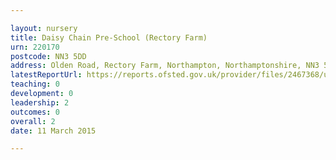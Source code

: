 ```yaml
---

layout: nursery
title: Daisy Chain Pre-School (Rectory Farm)
urn: 220170
postcode: NN3 5DD
address: Olden Road, Rectory Farm, Northampton, Northamptonshire, NN3 5DD
latestReportUrl: https://reports.ofsted.gov.uk/provider/files/2467368/urn/220170.pdf
teaching: 0
development: 0
leadership: 2
outcomes: 0
overall: 2
date: 11 March 2015

---
```

